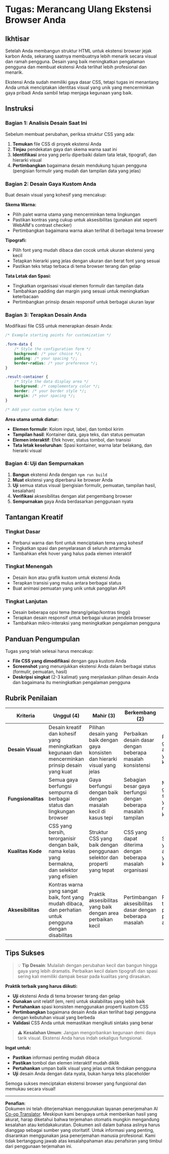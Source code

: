 <!--
CO_OP_TRANSLATOR_METADATA:
{
  "original_hash": "b6897c02603d0045dd6d8256e8714baa",
  "translation_date": "2025-10-24T14:19:22+00:00",
  "source_file": "5-browser-extension/1-about-browsers/assignment.md",
  "language_code": "id"
}
-->
# Tugas: Merancang Ulang Ekstensi Browser Anda

## Ikhtisar

Setelah Anda membangun struktur HTML untuk ekstensi browser jejak karbon Anda, sekarang saatnya membuatnya lebih menarik secara visual dan ramah pengguna. Desain yang baik meningkatkan pengalaman pengguna dan membuat ekstensi Anda terlihat lebih profesional dan menarik.

Ekstensi Anda sudah memiliki gaya dasar CSS, tetapi tugas ini menantang Anda untuk menciptakan identitas visual yang unik yang mencerminkan gaya pribadi Anda sambil tetap menjaga kegunaan yang baik.

## Instruksi

### Bagian 1: Analisis Desain Saat Ini

Sebelum membuat perubahan, periksa struktur CSS yang ada:

1. **Temukan** file CSS di proyek ekstensi Anda
2. **Tinjau** pendekatan gaya dan skema warna saat ini
3. **Identifikasi** area yang perlu diperbaiki dalam tata letak, tipografi, dan hierarki visual
4. **Pertimbangkan** bagaimana desain mendukung tujuan pengguna (pengisian formulir yang mudah dan tampilan data yang jelas)

### Bagian 2: Desain Gaya Kustom Anda

Buat desain visual yang kohesif yang mencakup:

**Skema Warna:**
- Pilih palet warna utama yang mencerminkan tema lingkungan
- Pastikan kontras yang cukup untuk aksesibilitas (gunakan alat seperti WebAIM's contrast checker)
- Pertimbangkan bagaimana warna akan terlihat di berbagai tema browser

**Tipografi:**
- Pilih font yang mudah dibaca dan cocok untuk ukuran ekstensi yang kecil
- Tetapkan hierarki yang jelas dengan ukuran dan berat font yang sesuai
- Pastikan teks tetap terbaca di tema browser terang dan gelap

**Tata Letak dan Spasi:**
- Tingkatkan organisasi visual elemen formulir dan tampilan data
- Tambahkan padding dan margin yang sesuai untuk meningkatkan keterbacaan
- Pertimbangkan prinsip desain responsif untuk berbagai ukuran layar

### Bagian 3: Terapkan Desain Anda

Modifikasi file CSS untuk menerapkan desain Anda:

```css
/* Example starting points for customization */

.form-data {
    /* Style the configuration form */
    background: /* your choice */;
    padding: /* your spacing */;
    border-radius: /* your preference */;
}

.result-container {
    /* Style the data display area */
    background: /* complementary color */;
    border: /* your border style */;
    margin: /* your spacing */;
}

/* Add your custom styles here */
```

**Area utama untuk diatur:**
- **Elemen formulir**: Kolom input, label, dan tombol kirim
- **Tampilan hasil**: Kontainer data, gaya teks, dan status pemuatan
- **Elemen interaktif**: Efek hover, status tombol, dan transisi
- **Tata letak keseluruhan**: Spasi kontainer, warna latar belakang, dan hierarki visual

### Bagian 4: Uji dan Sempurnakan

1. **Bangun** ekstensi Anda dengan `npm run build`
2. **Muat** ekstensi yang diperbarui ke browser Anda
3. **Uji** semua status visual (pengisian formulir, pemuatan, tampilan hasil, kesalahan)
4. **Verifikasi** aksesibilitas dengan alat pengembang browser
5. **Sempurnakan** gaya Anda berdasarkan penggunaan nyata

## Tantangan Kreatif

### Tingkat Dasar
- Perbarui warna dan font untuk menciptakan tema yang kohesif
- Tingkatkan spasi dan penyelarasan di seluruh antarmuka
- Tambahkan efek hover yang halus pada elemen interaktif

### Tingkat Menengah
- Desain ikon atau grafik kustom untuk ekstensi Anda
- Terapkan transisi yang mulus antara berbagai status
- Buat animasi pemuatan yang unik untuk panggilan API

### Tingkat Lanjutan
- Desain beberapa opsi tema (terang/gelap/kontras tinggi)
- Terapkan desain responsif untuk berbagai ukuran jendela browser
- Tambahkan mikro-interaksi yang meningkatkan pengalaman pengguna

## Panduan Pengumpulan

Tugas yang telah selesai harus mencakup:

- **File CSS yang dimodifikasi** dengan gaya kustom Anda
- **Screenshot** yang menunjukkan ekstensi Anda dalam berbagai status (formulir, pemuatan, hasil)
- **Deskripsi singkat** (2-3 kalimat) yang menjelaskan pilihan desain Anda dan bagaimana itu meningkatkan pengalaman pengguna

## Rubrik Penilaian

| Kriteria | Unggul (4) | Mahir (3) | Berkembang (2) | Pemula (1) |
|----------|------------|-----------|----------------|------------|
| **Desain Visual** | Desain kreatif dan kohesif yang meningkatkan kegunaan dan mencerminkan prinsip desain yang kuat | Pilihan desain yang baik dengan gaya konsisten dan hierarki visual yang jelas | Perbaikan desain dasar dengan beberapa masalah konsistensi | Perubahan gaya minimal atau desain yang tidak konsisten |
| **Fungsionalitas** | Semua gaya berfungsi sempurna di berbagai status dan lingkungan browser | Gaya berfungsi dengan baik dengan masalah kecil di kasus tepi | Sebagian besar gaya berfungsi dengan beberapa masalah tampilan | Masalah gaya signifikan yang memengaruhi kegunaan |
| **Kualitas Kode** | CSS yang bersih, terorganisir dengan baik, nama kelas yang bermakna, dan selektor yang efisien | Struktur CSS yang baik dengan penggunaan selektor dan properti yang tepat | CSS yang dapat diterima dengan beberapa masalah organisasi | Struktur CSS yang buruk atau gaya yang terlalu kompleks |
| **Aksesibilitas** | Kontras warna yang sangat baik, font yang mudah dibaca, dan perhatian untuk pengguna dengan disabilitas | Praktik aksesibilitas yang baik dengan area perbaikan kecil | Pertimbangan aksesibilitas dasar dengan beberapa masalah | Perhatian terbatas pada persyaratan aksesibilitas |

## Tips Sukses

> 💡 **Tip Desain**: Mulailah dengan perubahan kecil dan bangun hingga gaya yang lebih dramatis. Perbaikan kecil dalam tipografi dan spasi sering kali memiliki dampak besar pada kualitas yang dirasakan.

**Praktik terbaik yang harus diikuti:**
- **Uji** ekstensi Anda di tema browser terang dan gelap
- **Gunakan** unit relatif (em, rem) untuk skalabilitas yang lebih baik
- **Pertahankan** spasi konsisten menggunakan properti kustom CSS
- **Pertimbangkan** bagaimana desain Anda akan terlihat bagi pengguna dengan kebutuhan visual yang berbeda
- **Validasi** CSS Anda untuk memastikan mengikuti sintaks yang benar

> ⚠️ **Kesalahan Umum**: Jangan mengorbankan kegunaan demi daya tarik visual. Ekstensi Anda harus indah sekaligus fungsional.

**Ingat untuk:**
- **Pastikan** informasi penting mudah dibaca
- **Pastikan** tombol dan elemen interaktif mudah diklik
- **Pertahankan** umpan balik visual yang jelas untuk tindakan pengguna
- **Uji** desain Anda dengan data nyata, bukan hanya teks placeholder

Semoga sukses menciptakan ekstensi browser yang fungsional dan memukau secara visual!

---

**Penafian**:  
Dokumen ini telah diterjemahkan menggunakan layanan penerjemahan AI [Co-op Translator](https://github.com/Azure/co-op-translator). Meskipun kami berupaya untuk memberikan hasil yang akurat, harap diketahui bahwa terjemahan otomatis mungkin mengandung kesalahan atau ketidakakuratan. Dokumen asli dalam bahasa aslinya harus dianggap sebagai sumber yang otoritatif. Untuk informasi yang penting, disarankan menggunakan jasa penerjemahan manusia profesional. Kami tidak bertanggung jawab atas kesalahpahaman atau penafsiran yang timbul dari penggunaan terjemahan ini.